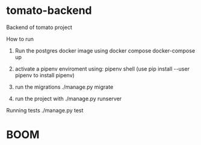 # tomato-backend
Backend of tomato project

How to run

1. Run the postgres docker image using docker compose
docker-compose up

1. activate a pipenv enviroment using:
pipenv shell
(use pip install --user pipenv to install pipenv)

2. run the migrations
./manage.py migrate

2. run the project with
./manage.py runserver


Running tests
./manage.py test

# BOOM
